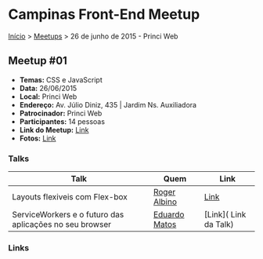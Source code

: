 Campinas Front-End Meetup
======

[Início](https://github.com/FRONTEND-CPS) > [Meetups](README.md) > 26 de junho de 2015 - Princi Web

## Meetup #01

* **Temas:**  CSS e JavaScript
* **Data:** 26/06/2015
* **Local:** Princi Web
* **Endereço:** Av. Júlio Diniz, 435 | Jardim Ns. Auxiliadora
* **Patrocinador:** Princi Web
* **Participantes:** 14 pessoas
* **Link do Meetup:** [Link](http://www.meetup.com/pt/Campinas-Front-End-Meetup/)
* **Fotos:** [Link](http://www.meetup.com/pt/Campinas-Front-End-Meetup/photos/)

### Talks

| Talk            | Quem           | Link                                                              |
| --------------- | -------------  | ----------------------------------------------------------------- |
| Layouts flexiveis com Flex-box | [Roger Albino](https://www.facebook.com/roger.albino.1) | [Link](http://slides.com/rogeralbino/deck-2/fullscreen)     |
| ServiceWorkers e o futuro das aplicações no seu browser | [Eduardo Matos](https://twitter.com/eduardojmatos) | [Link]( Link da Talk)

<!-- Link de assuntos falados durante o encontro -->
### Links

<!-- Exemplo
* [React + Flux](Link sobre)
-->

